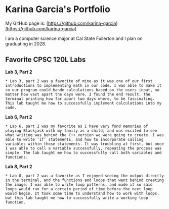 # Karina Garcia's Portfolio

My GitHub page is: [https://github.com/karina-garcia](https://github.com/karina-garcia)

I am a computer science major at Cal State Fullerton and I plan on graduating in 2028.

## Favorite CPSC 120L Labs

**Lab 3, Part 2**

    * Lab 3, part 2 was a favorite of mine as it was one of our first introductions to implementing math in our code. I was able to make it so our program could hande calculations based on the users input, no matter how vast apart the days were. I found the end result, the terminal printing how far apart two days where, to be fascinating. This lab taught me how to successfully implement calculations into my code.


**Lab 6, Part 2**

    * Lab 6, part 2 was my favorite as I have very fond memories of playing Blackjack with my family as a child, and was excited to see what writing was behind the C++ version we were going to create. I was able to write ‘if’ statements, and how to incorporate calling variables within those statements. It was troubling at first, but once I was able to call a variable successfully, repeating the process was simple. The lab taught me how to successfully call both variables and functions.


**Lab 8, Part 2**

    * Lab 8, part 2 was a favorite as I enjoyed seeing the output directly in the terminal, and the functions and loops that went behind creating the image. I was able to write loop patterns, and made it so said loops would run for a certain period of time before the next loop would begin. It took some time to understand how to work with loops, but this lab taught me how to successfully write a working loop function.
